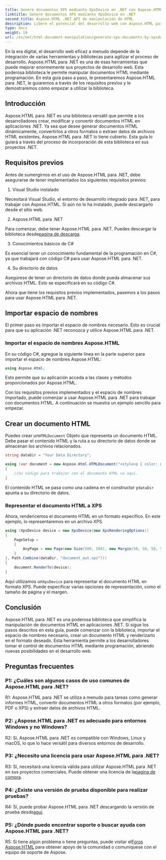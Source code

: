 ```yaml
---
title: Genere documentos XPS mediante XpsDevice en .NET con Aspose.HTML
linktitle: Genere documentos XPS mediante XpsDevice en .NET
second_title: Aspose.HTML .NET API de manipulación de HTML
description: Libere el potencial del desarrollo web con Aspose.HTML para .NET. Cree, convierta y manipule documentos HTML fácilmente.
type: docs
weight: 19
url: /es/net/html-document-manipulation/generate-xps-documents-by-xpsdevice/
---
```


En la era digital, el desarrollo web eficaz a menudo depende de la integración de varias herramientas y bibliotecas para agilizar el proceso de desarrollo. Aspose.HTML para .NET es una de esas herramientas que puede mejorar enormemente sus proyectos de desarrollo web. Esta poderosa biblioteca le permite manipular documentos HTML mediante programación. En esta guía paso a paso, le presentaremos Aspose.HTML para .NET, le guiaremos a través de los requisitos previos y le demostraremos cómo empezar a utilizar la biblioteca.

## Introducción

Aspose.HTML para .NET es una biblioteca versátil que permite a los desarrolladores crear, modificar y convertir documentos HTML en aplicaciones .NET. Ya sea que desee generar documentos HTML dinámicamente, convertirlos a otros formatos o extraer datos de archivos HTML existentes, Aspose.HTML para .NET lo tiene cubierto. Esta guía lo guiará a través del proceso de incorporación de esta biblioteca en sus proyectos .NET.

## Requisitos previos

Antes de sumergirnos en el uso de Aspose.HTML para .NET, debe asegurarse de tener implementados los siguientes requisitos previos:

1. Visual Studio instalado

Necesitará Visual Studio, el entorno de desarrollo integrado para .NET, para trabajar con Aspose.HTML. Si aún no lo ha instalado, puede descargarlo desde el sitio web.

2. Aspose.HTML para .NET

 Para comenzar, debe tener Aspose.HTML para .NET. Puedes descargar la biblioteca desde[pagina de descarga](https://releases.aspose.com/html/net/).

3. Conocimientos básicos de C#

Es esencial tener un conocimiento fundamental de la programación en C#, ya que trabajará con código C# para usar Aspose.HTML para .NET.

4. Su directorio de datos

Asegúrese de tener un directorio de datos donde pueda almacenar sus archivos HTML. Esto se especificará en su código C#.

Ahora que tiene los requisitos previos implementados, pasemos a los pasos para usar Aspose.HTML para .NET.

## Importar espacio de nombres

El primer paso es importar el espacio de nombres necesario. Esto es crucial para que su aplicación .NET reconozca y utilice Aspose.HTML para .NET.

### Importar el espacio de nombres Aspose.HTML

En su código C#, agregue la siguiente línea en la parte superior para importar el espacio de nombres Aspose.HTML:

```csharp
using Aspose.Html;
```

Esto permite que su aplicación acceda a las clases y métodos proporcionados por Aspose.HTML.

Con los requisitos previos implementados y el espacio de nombres importado, puede comenzar a usar Aspose.HTML para .NET para trabajar con documentos HTML. A continuación se muestra un ejemplo sencillo para empezar.

## Crear un documento HTML

 Puedes crear un`HTMLDocument` Objeto que representa un documento HTML. Debe pasar el contenido HTML y la ruta a su directorio de datos donde se almacenan los archivos relacionados.

```csharp
string dataDir = "Your Data Directory";

using (var document = new Aspose.Html.HTMLDocument("<style>p { color: green; }</style><p>my first paragraph</p>", dataDir))
{
    //Su código para trabajar con el documento HTML va aquí.
}
```

 El contenido HTML se pasa como una cadena en el constructor y`dataDir` apunta a su directorio de datos.

### Representar el documento HTML a XPS

Ahora, rendericemos el documento HTML en un formato específico. En este ejemplo, lo representaremos en un archivo XPS.

```csharp
using (XpsDevice device = new XpsDevice(new XpsRenderingOptions()
{
    PageSetup =
    {
        AnyPage = new Page(new Size(500, 500), new Margin(50, 50, 50, 50))
    }
}, Path.Combine(dataDir, "document_out.xps")))
{
    document.RenderTo(device);
}
```

 Aquí utilizamos un`XpsDevice` para representar el documento HTML en formato XPS. Puede especificar varias opciones de representación, como el tamaño de página y el margen.

## Conclusión

Aspose.HTML para .NET es una poderosa biblioteca que simplifica la manipulación de documentos HTML en aplicaciones .NET. Si sigue los pasos descritos en esta guía, puede comenzar con la biblioteca, importar el espacio de nombres necesario, crear un documento HTML y renderizarlo en el formato deseado. Esta herramienta permite a los desarrolladores tomar el control de documentos HTML mediante programación, abriendo nuevas posibilidades en el desarrollo web.

## Preguntas frecuentes

### P1: ¿Cuáles son algunos casos de uso comunes de Aspose.HTML para .NET?

R1: Aspose.HTML para .NET se utiliza a menudo para tareas como generar informes HTML, convertir documentos HTML a otros formatos (por ejemplo, PDF o XPS) y extraer datos de archivos HTML.

### P2: ¿Aspose.HTML para .NET es adecuado para entornos Windows y no Windows?

R2: Sí, Aspose.HTML para .NET es compatible con Windows, Linux y macOS, lo que lo hace versátil para diversos entornos de desarrollo.

### P3: ¿Necesito una licencia para usar Aspose.HTML para .NET?

 R3: Sí, necesitará una licencia válida para utilizar Aspose.HTML para .NET en sus proyectos comerciales. Puede obtener una licencia de la[pagina de compra](https://purchase.aspose.com/buy).

### P4: ¿Existe una versión de prueba disponible para realizar pruebas?

 R4: Sí, puede probar Aspose.HTML para .NET descargando la versión de prueba desde[aquí](https://releases.aspose.com/).

### P5: ¿Dónde puedo encontrar soporte o buscar ayuda con Aspose.HTML para .NET?

 R5: Si tiene algún problema o tiene preguntas, puede visitar el[Foros Aspose.HTML](https://forum.aspose.com/) para obtener apoyo de la comunidad o comuníquese con el equipo de soporte de Aspose.